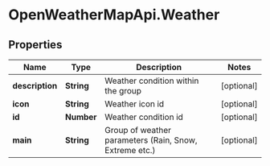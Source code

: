 # OpenWeatherMapApi.Weather

## Properties
Name | Type | Description | Notes
------------ | ------------- | ------------- | -------------
**description** | **String** | Weather condition within the group | [optional] 
**icon** | **String** | Weather icon id | [optional] 
**id** | **Number** | Weather condition id | [optional] 
**main** | **String** | Group of weather parameters (Rain, Snow, Extreme etc.) | [optional] 


